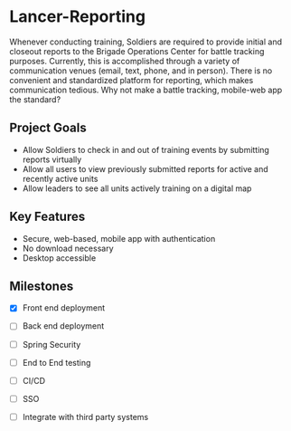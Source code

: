 # Lancer-Reporting
Whenever conducting training, Soldiers are required to provide initial and closeout reports to the Brigade Operations Center for battle tracking purposes. 
Currently, this is accomplished through a variety of communication venues (email, text, phone, and in person). There is no convenient and standardized platform 
for reporting, which makes communication tedious. Why not make a battle tracking, mobile-web app the standard?

## Project Goals
+ Allow Soldiers to check in and out of training events by submitting reports virtually
+ Allow all users to view previously submitted reports for active and recently active units
+ Allow leaders to see all units actively training on a digital map 

## Key Features
+ Secure, web-based, mobile app with authentication
+ No download necessary
+ Desktop accessible

## Milestones
- [X] Front end deployment
- [ ] Back end deployment
- [ ] Spring Security
- [ ] End to End testing
- [ ] CI/CD
- [ ] SSO
- [ ] Integrate with third party systems







